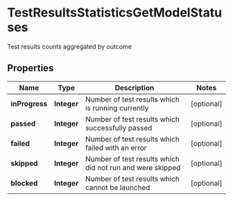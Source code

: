 

# TestResultsStatisticsGetModelStatuses

Test results counts aggregated by outcome

## Properties

| Name | Type | Description | Notes |
|------------ | ------------- | ------------- | -------------|
|**inProgress** | **Integer** | Number of test results which is running currently |  [optional] |
|**passed** | **Integer** | Number of test results which successfully passed |  [optional] |
|**failed** | **Integer** | Number of test results which failed with an error |  [optional] |
|**skipped** | **Integer** | Number of test results which did not run and were skipped |  [optional] |
|**blocked** | **Integer** | Number of test results which cannot be launched |  [optional] |



